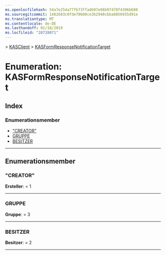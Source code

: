 ```yaml
---
ms.openlocfilehash: 54a7e254a77fb73ffadb97e96b97478f4396b680
ms.sourcegitcommit: 1482683c0fde70600ce3b2948cbba8856935d91e
ms.translationtype: MT
ms.contentlocale: de-DE
ms.lasthandoff: 01/18/2019
ms.locfileid: "28728071"
---
```

[](../README.md) > [KASClient](../modules/kasclient.md) > [KASFormResponseNotificationTarget](../enums/kasclient.kasformresponsenotificationtarget.md)

# <a name="enumeration-kasformresponsenotificationtarget"></a>Enumeration: KASFormResponseNotificationTarget

## <a name="index"></a>Index 

### <a name="enumeration-members"></a>Enumerationsmember

* ["CREATOR"](kasclient.kasformresponsenotificationtarget.md#creator)
* [GRUPPE](kasclient.kasformresponsenotificationtarget.md#group)
* [BESITZER](kasclient.kasformresponsenotificationtarget.md#owners)

---

## <a name="enumeration-members"></a>Enumerationsmember

<a id="creator"></a>

###  <a name="creator"></a>"CREATOR"

**Ersteller**: = 1

___

<a id="group"></a>

###  <a name="group"></a>GRUPPE

**Gruppe**: = 3

___

<a id="owners"></a>

###  <a name="owners"></a>BESITZER

**Besitzer**: = 2

___


